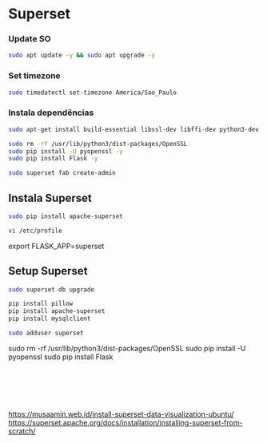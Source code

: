 # Superset

### Update SO
```bash
sudo apt update -y && sudo apt upgrade -y
```

### Set timezone
```sh
sudo timedatectl set-timezone America/Sao_Paulo
```
### Instala dependências
```sh
sudo apt-get install build-essential libssl-dev libffi-dev python3-dev python3-pip libsasl2-dev libldap2-dev default-libmysqlclient-dev -y

sudo rm -rf /usr/lib/python3/dist-packages/OpenSSL
sudo pip install -U pyopenssl -y
sudo pip install Flask -y
```
```sh
sudo superset fab create-admin
```

## Instala Superset
```sh
sudo pip install apache-superset
```

```sh
vi /etc/profile
```
export FLASK_APP=superset

## Setup Superset
```sh
sudo superset db upgrade
```


```sh
pip install pillow
pip install apache-superset
pip install mysqlclient 
```


```sh
sudo adduser superset
```


sudo rm -rf /usr/lib/python3/dist-packages/OpenSSL
sudo pip install -U pyopenssl
sudo pip install Flask



```sh

```

```sh

```

```sh

```

```sh

```

```sh

```

```sh

```

https://musaamin.web.id/install-superset-data-visualization-ubuntu/
https://superset.apache.org/docs/installation/installing-superset-from-scratch/
